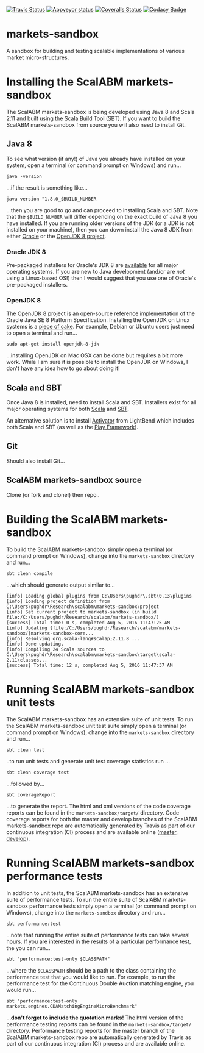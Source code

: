 [![Travis Status](https://travis-ci.org/ScalABM/markets-sandbox.svg?branch=develop)](https://travis-ci.org/ScalABM/markets-sandbox)
[![Appveyor status](https://ci.appveyor.com/api/projects/status/w1g7a4mgighvhnwu/branch/develop?svg=true)](https://ci.appveyor.com/project/davidrpugh/markets-sandbox)
[![Coveralls Status](https://coveralls.io/repos/ScalABM/markets-sandbox/badge.svg?branch=develop&service=github)](https://coveralls.io/github/ScalABM/markets-sandbox?branch=develop)
[![Codacy Badge](https://api.codacy.com/project/badge/grade/bb51f04bbe894b98b36603f49c310e8a)](https://www.codacy.com/app/davidrpugh/markets-sandbox)

# markets-sandbox

A sandbox for building and testing scalable implementations of various market micro-structures.

# Installing the ScalABM markets-sandbox

The ScalABM markets-sandbox is being developed using Java 8 and Scala 2.11 and built using the Scala Build Tool (SBT). If you want to build the ScalABM markets-sandbox from source you will also need to install Git.

## Java 8

To see what version (if any!) of Java you already have installed on your system, open a terminal (or command prompt on Windows) and run...

`java -version`

...if the result is something like...

`java version "1.8.0_$BUILD_NUMBER`

...then you are good to go and can proceed to installing Scala and SBT. Note that the `$BUILD_NUMBER` will differ depending on the exact build of Java 8 you have installed.  If you are running older versions of the JDK (or a JDK is not installed on your machine), then you can down install the Java 8 JDK from either [Oracle](http://www.oracle.com/technetwork/java/javase/overview/java8-2100321.html) or the [OpenJDK 8 project](http://openjdk.java.net/projects/jdk8/).

### Oracle JDK 8
Pre-packaged installers for Oracle's JDK 8 are [available](http://www.oracle.com/technetwork/java/javase/downloads/jdk8-downloads-2133151.html) for all major operating systems. If you are new to Java development (and/or are *not* using a Linux-based OS!) then I would suggest that you use one of Oracle's pre-packaged installers.

### OpenJDK 8
The OpenJDK 8 project is an open-source reference implementation of the Oracle Java SE 8 Platform Specification. Installing the OpenJDK on Linux systems is a [piece of cake](http://openjdk.java.net/install/).  For example, Debian or Ubuntu users just need to open a terminal and run...

`sudo apt-get install openjdk-8-jdk`

...installing OpenJDK on Mac OSX can be done but requires a bit more work.  While I am sure it is possible to install the OpenJDK on Windows, I don't have any idea how to go about doing it!

## Scala and SBT
Once Java 8 is installed, need to install Scala and SBT. Installers exist for all major operating systems for both [Scala](http://www.scala-lang.org/download/) and [SBT](http://www.scala-sbt.org/download.html).

An alternative solution is to install [Activator](https://www.lightbend.com/activator/download) from LightBend which includes both Scala and SBT (as well as the [Play Framework](https://www.playframework.com/)).

## Git
Should also install Git...

## ScalABM markets-sandbox source
Clone (or fork and clone!) then repo..

# Building the ScalABM markets-sandbox
To build the ScalABM markets-sandbox simply open a terminal (or command prompt on Windows), change into the `markets-sandbox` directory and run...

`sbt clean compile`

...which should generate output similar to...

```
[info] Loading global plugins from C:\Users\pughdr\.sbt\0.13\plugins
[info] Loading project definition from C:\Users\pughdr\Research\scalabm\markets-sandbox\project
[info] Set current project to markets-sandbox (in build file:/C:/Users/pughdr/Research/scalabm/markets-sandbox/)
[success] Total time: 0 s, completed Aug 5, 2016 11:47:25 AM
[info] Updating {file:/C:/Users/pughdr/Research/scalabm/markets-sandbox/}markets-sandbox-core...
[info] Resolving org.scala-lang#scalap;2.11.8 ...
[info] Done updating.
[info] Compiling 24 Scala sources to C:\Users\pughdr\Research\scalabm\markets-sandbox\target\scala-2.11\classes...
[success] Total time: 12 s, completed Aug 5, 2016 11:47:37 AM
```

# Running ScalABM markets-sandbox unit tests
The ScalABM markets-sandbox has an extensive suite of unit tests.  To run the ScalABM markets-sandbox unit test suite simply open a terminal (or command prompt on Windows), change into the `markets-sandbox` directory and run...

`sbt clean test`

..to run unit tests and generate unit test coverage statistics run ...

`sbt clean coverage test`

...followed by...

`sbt coverageReport`

...to generate the report.  The html and xml versions of the code coverage reports can be found in the `markets-sandbox/target/` directory. Code coverage reports for both the master and develop branches of the ScalABM markets-sandbox repo are automatically generated by Travis as part of our continuous integration (CI) process and are available online ([master](), [develop]()).

# Running ScalABM markets-sandbox performance tests
In addition to unit tests, the ScalABM markets-sandbox has an extensive suite of performance tests.  To run the entire suite of ScalABM markets-sandbox performance tests simply open a terminal (or command prompt on Windows), change into the `markets-sandbox` directory and run...

`sbt performance:test`

...note that running the entire suite of performance tests can take several hours. If you are interested in the results of a particular performance test, the you can run...

`sbt "performance:test-only $CLASSPATH"`

...where the `$CLASSPATH` should be a path to the class containing the performance test that you would like to run.  For example, to run the performance test for the Continuous Double Auction matching engine, you would run...

`sbt "performance:test-only markets.engines.CDAMatchingEngineMicroBenchmark"`

...**don't forget to include the quotation marks!** The html version of the performance testing reports can be found in the `markets-sandbox/target/` directory. Performance testing reports for the master branch of the ScalABM markets-sandbox repo are automatically generated by Travis as part of our continuous integration (CI) process and are available online.
